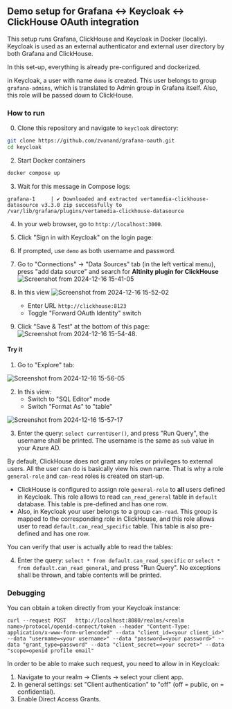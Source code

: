 ## Demo setup for Grafana <-> Keycloak <-> ClickHouse OAuth integration

This setup runs Grafana, ClickHouse and Keycloak in Docker (locally). Keycloak is used as an external authenticator and external user directory by both Grafana and ClickHouse.

In this set-up, everything is already pre-configured and dockerized.

in Keycloak, a user with name `demo` is created. This user belongs to group `grafana-admins`, which is translated to Admin group in Grafana itself. Also, this role will be passed down to ClickHouse.

### How to run

0. Clone this repository and navigate to `keycloak` directory:
```bash
git clone https://github.com/zvonand/grafana-oauth.git
cd keycloak
```

2. Start Docker containers
```bash
docker compose up
```

3. Wait for this message in Compose logs:
```
grafana-1     | ✔ Downloaded and extracted vertamedia-clickhouse-datasource v3.3.0 zip successfully to /var/lib/grafana/plugins/vertamedia-clickhouse-datasource
```

4. In your web browser, go to `http://localhost:3000`.

5. Click "Sign in with Keycloak" on the login page:

6. If prompted, use `demo` as both username and password.

7. Go to "Connections" -> "Data Sources" tab (in the left vertical menu), press "add data source" and search for **Altinity plugin for ClickHouse** ![Screenshot from 2024-12-16 15-41-05](https://github.com/user-attachments/assets/fe2ce8d1-ea4a-488b-9cc7-c44c270de5b0)

8. In this view ![Screenshot from 2024-12-16 15-52-02](https://github.com/user-attachments/assets/e2f3ebf9-c88b-460d-934c-f1bf045d511b)
   * Enter URL `http://clickhouse:8123`
   * Toggle "Forward OAuth Identity" switch

9. Click "Save & Test" at the bottom of this page: ![Screenshot from 2024-12-16 15-54-48](https://github.com/user-attachments/assets/b6612aab-a632-4097-b43c-55188a6a73be).


#### Try it

1. Go to "Explore" tab:

![Screenshot from 2024-12-16 15-56-05](https://github.com/user-attachments/assets/ddf1fbe4-3341-41df-b935-00cc064ffb74)

2. In this view:
    * Switch to "SQL Editor" mode
    * Switch "Format As" to "table"
  
![Screenshot from 2024-12-16 15-57-17](https://github.com/user-attachments/assets/5fbeac22-8a20-432e-b779-b07c459bf15e)

3. Enter the query: `select currentUser()`, and press "Run Query", the username shall be printed. The username is the same as `sub` value in your Azure AD. 

By default, ClickHouse does not grant any roles or privileges to external users. All the user can do is basically view his own name. That is why a role `general-role` and `can-read` roles is created on start-up.

* ClickHouse is configured to assign role `general-role` to __all__ users defined in Keycloak. This role allows to read `can_read_general` table in `default` database. This table is pre-defined and has one row.
* Also, in Keycloak your user belongs to a group `can-read`. This group is mapped to the corresponding role in ClickHouse, and this role allows user to read `default.can_read_specific` table. This table is also pre-defined and has one row.

You can verify that user is actually able to read the tables:

4. Enter the query: `select * from default.can_read_specific` or `select * from default.can_read_general`, and press "Run Query". No exceptions shall be thrown, and table contents will be printed.


### Debugging

You can obtain a token directly from your Keycloak instance:

```
curl --request POST   http://localhost:8080/realms/<realm name>/protocol/openid-connect/token --header "Content-Type: application/x-www-form-urlencoded" --data "client_id=<your client_id>" --data "username=<your username>" --data "password=<your password>" --data "grant_type=password" --data "client_secret=<your secret>" --data "scope=openid profile email"
```

In order to be able to make such request, you need to allow in in Keycloak:

1. Navigate to your realm → Clients → select your client app.
2. In general settings: set "Client authentication" to "off" (off = public, on = confidential).
3. Enable Direct Access Grants.
